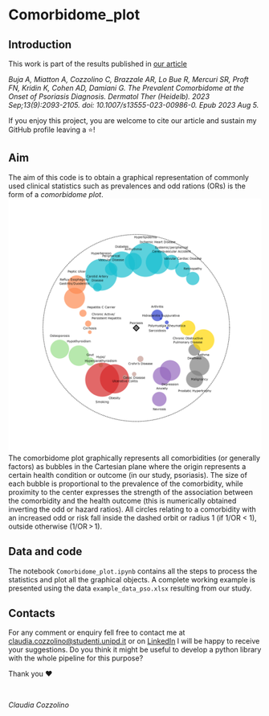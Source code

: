 # Comorbidome_plot

## Introduction
This work is part of the results published in [our article](https://link.springer.com/article/10.1007/s13555-023-00986-0)

<i>Buja A, Miatton A, Cozzolino C, Brazzale AR, Lo Bue R, Mercuri SR, Proft FN, Kridin K, Cohen AD, Damiani G. The Prevalent Comorbidome at the Onset of Psoriasis Diagnosis. Dermatol Ther (Heidelb). 2023 Sep;13(9):2093-2105. doi: 10.1007/s13555-023-00986-0. Epub 2023 Aug 5.</i>

If you enjoy this project, you are welcome to cite our article and sustain my GitHub profile leaving a ⭐!


## Aim

The aim of this code is to obtain a graphical representation of commonly used clinical statistics such as prevalences and odd rations (ORs) is the form of a <i> comorbidome plot</i>.
![](https://github.com/coclab/Comorbidome_plot/blob/main/comorbidome_plot.png)
The comorbidome plot graphically represents all comorbidities (or generally factors) as bubbles in the Cartesian plane where the origin represents a certain health condition or outcome (in our study, psoriasis). The size of each bubble is proportional to the prevalence of the comorbidity, while proximity to the center expresses the strength of the association between the comorbidity and the health outcome (this is numerically obtained inverting the odd or hazard ratios). All circles relating to a comorbidity with an increased odd or risk fall inside the dashed orbit or radius 1 (if 1/OR < 1), outside otherwise (1/OR > 1).

## Data and code
The notebook ```Comorbidome_plot.ipynb``` contains all the steps to process the statistics and plot all the graphical objects. A complete working example is presented using the data ```example_data_pso.xlsx``` resulting from our study.

## Contacts
For any comment or enquiry fell free to contact me at claudia.cozzolino@studenti.unipd.it or on [LinkedIn](https://www.linkedin.com/in/claudia-cozzolino-7b11661b8/)
I will be happy to receive your suggestions. Do you think it might be useful to develop a python library with the whole pipeline for this purpose?

Thank you ❤️

<br>

<i>Claudia Cozzolino </i>

